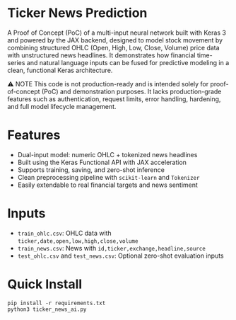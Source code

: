 # Ticker News Prediction

A Proof of Concept (PoC) of a multi-input neural network built with Keras 3 and powered by the JAX backend, designed to model stock movement by combining structured OHLC (Open, High, Low, Close, Volume) price data with unstructured news headlines. It demonstrates how financial time-series and natural language inputs can be fused for predictive modeling in a clean, functional Keras architecture.

⚠️ NOTE
This code is not production-ready and is intended solely for proof-of-concept (PoC) and demonstration purposes. It lacks production-grade features such as authentication, request limits, error handling, hardening, and full model lifecycle management.

# Features

- Dual-input model: numeric OHLC + tokenized news headlines
- Built using the Keras Functional API with JAX acceleration
- Supports training, saving, and zero-shot inference
- Clean preprocessing pipeline with `scikit-learn` and `Tokenizer`
- Easily extendable to real financial targets and news sentiment

# Inputs 

- `train_ohlc.csv`: OHLC data with `ticker,date,open,low,high,close,volume`
- `train_news.csv`: News with `id,ticker,exchange,headline,source`
- `test_ohlc.csv` and `test_news.csv`: Optional zero-shot evaluation inputs

# Quick Install

```
pip install -r requirements.txt
python3 ticker_news_ai.py
```
